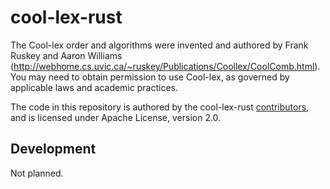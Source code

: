# cool-lex-rust

The Cool-lex order and algorithms were invented and authored by Frank Ruskey and Aaron Williams (<http://webhome.cs.uvic.ca/~ruskey/Publications/Coollex/CoolComb.html>).
You may need to obtain permission to use Cool-lex, as governed by applicable laws and academic practices.

The code in this repository is authored by the cool-lex-rust [contributors](CONTRIBUTORS), and is licensed under Apache License, version 2.0.

## Development

Not planned.

